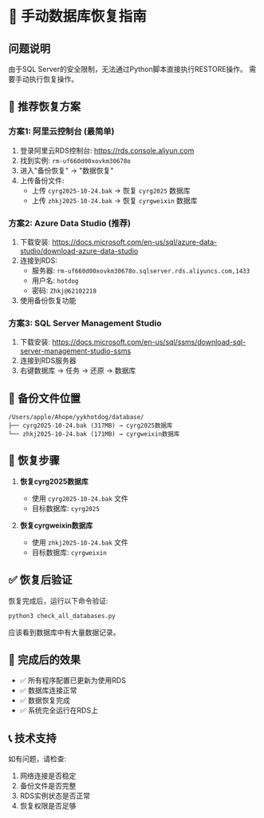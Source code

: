 # 🎯 手动数据库恢复指南

## 问题说明
由于SQL Server的安全限制，无法通过Python脚本直接执行RESTORE操作。
需要手动执行恢复操作。

## 🚀 推荐恢复方案

### 方案1: 阿里云控制台 (最简单)
1. 登录阿里云RDS控制台: https://rds.console.aliyun.com
2. 找到实例: `rm-uf660d00xovkm30678o`
3. 进入"备份恢复" → "数据恢复"
4. 上传备份文件:
   - 上传 `cyrg2025-10-24.bak` → 恢复 `cyrg2025` 数据库
   - 上传 `zhkj2025-10-24.bak` → 恢复 `cyrgweixin` 数据库

### 方案2: Azure Data Studio (推荐)
1. 下载安装: https://docs.microsoft.com/en-us/sql/azure-data-studio/download-azure-data-studio
2. 连接到RDS:
   - 服务器: `rm-uf660d00xovkm30678o.sqlserver.rds.aliyuncs.com,1433`
   - 用户名: `hotdog`
   - 密码: `Zhkj@62102218`
3. 使用备份恢复功能

### 方案3: SQL Server Management Studio
1. 下载安装: https://docs.microsoft.com/en-us/sql/ssms/download-sql-server-management-studio-ssms
2. 连接到RDS服务器
3. 右键数据库 → 任务 → 还原 → 数据库

## 📁 备份文件位置
```
/Users/apple/Ahope/yykhotdog/database/
├── cyrg2025-10-24.bak (317MB) → cyrg2025数据库
└── zhkj2025-10-24.bak (171MB) → cyrgweixin数据库
```

## 🔧 恢复步骤
1. **恢复cyrg2025数据库**
   - 使用 `cyrg2025-10-24.bak` 文件
   - 目标数据库: `cyrg2025`

2. **恢复cyrgweixin数据库**  
   - 使用 `zhkj2025-10-24.bak` 文件
   - 目标数据库: `cyrgweixin`

## ✅ 恢复后验证
恢复完成后，运行以下命令验证:
```bash
python3 check_all_databases.py
```

应该看到数据库中有大量数据记录。

## 🎉 完成后的效果
- ✅ 所有程序配置已更新为使用RDS
- ✅ 数据库连接正常
- ✅ 数据恢复完成
- ✅ 系统完全运行在RDS上

## 📞 技术支持
如有问题，请检查:
1. 网络连接是否稳定
2. 备份文件是否完整
3. RDS实例状态是否正常
4. 恢复权限是否足够
